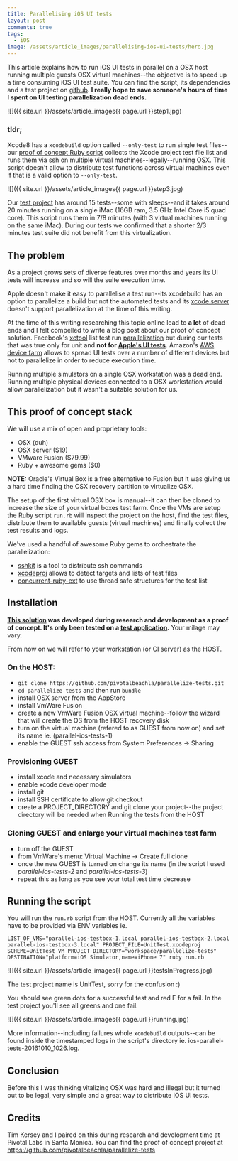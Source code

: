 ```yaml
---
title: Parallelising iOS UI tests
layout: post
comments: true
tags:
  - iOS
image: /assets/article_images/parallelising-ios-ui-tests/hero.jpg
---
```


This article explains how to run iOS UI tests in parallel on a OSX host running multiple guests OSX virtual machines--the objective is to speed up a time consuming iOS UI test suite. You can find the script, its dependencies and a test project on [github](https://github.com/pivotalbeachla/parallelize-tests). **I really hope to save someone's hours of time I spent on UI testing parallelization dead ends.**

![]({{ site.url }}/assets/article_images{{ page.url }}step1.jpg)

### tldr;

Xcode8 has a `xcodebuild` option called `--only-test` to run single test files--our [proof of concept Ruby script](https://github.com/pivotalbeachla/parallelize-tests/blob/master/run.rb) collects the Xcode project test file list and runs them via ssh on multiple virtual machines--legally--running OSX. This script doesn't allow to distribute test functions across virtual machines even if that is a valid option to `--only-test`.

![]({{ site.url }}/assets/article_images{{ page.url }}step3.jpg)

Our [test project](https://github.com/pivotalbeachla/parallelize-tests) has around 15 tests--some with sleeps--and it takes around 20 minutes running on a single iMac (16GB ram, 3.5 GHz Intel Core i5 quad core). This script runs them in 7/8 minutes (with 3 virtual machines running on the same iMac). During our tests we confirmed that a shorter 2/3 minutes test suite did not benefit from this virtualization.

## The problem

As a project grows sets of diverse features over months and years its UI tests will increase and so will the suite execution time.

Apple doesn't make it easy to parallelise a test run--its xcodebuild has an option to parallelize a build but not the automated tests and its [xcode server](https://developer.apple.com/library/content/documentation/IDEs/Conceptual/xcode_guide-continuous_integration/) doesn't support parallelization at the time of this writing.

At the time of this writing researching this topic online lead to **a lot** of dead ends and I felt compelled to write a blog post about our proof of concept solution. Facebook's [xctool](https://github.com/facebook/xctool) list test run [parallelization](https://github.com/facebook/xctool#parallelizing-test-runs) but during our tests that was true only for unit and **not for [Apple's UI tests](https://github.com/facebook/xctool#parallelizing-test-runs)**. Amazon's [AWS device farm](https://aws.amazon.com/device-farm/) allows to spread UI tests over a number of different devices but not to parallelize in order to reduce execution time.

Running multiple simulators on a single OSX workstation was a dead end. Running multiple physical devices connected to a OSX workstation would allow parallelization but it wasn't a suitable solution for us.

## This proof of concept stack
 
We will use a mix of open and proprietary tools:

* OSX (duh)
* OSX server ($19)
* VMware Fusion ($79.99)
* Ruby + awesome gems ($0)

**NOTE:** Oracle's Virtual Box is a free alternative to Fusion but it was giving us a hard time finding the OSX recovery partition to virtualize OSX.

The setup of the first virtual OSX box is manual--it can then be cloned to increase the size of your virtual boxes test farm. Once the VMs are setup the Ruby script `run.rb` will inspect the project on the host, find the test files, distribute them to available guests (virtual machines) and finally collect the test results and logs.

We've used a handful of awesome Ruby gems to orchestrate the parallelization:

* [sshkit](https://github.com/capistrano/sshkit) is a tool to distribute ssh commands
* [xcodeproj](https://github.com/CocoaPods/Xcodeproj) allows to detect targets and lists of test files
* [concurrent-ruby-ext](https://github.com/ruby-concurrency/concurrent-ruby) to use thread safe structures for the test list

## Installation

**[This solution](https://github.com/pivotalbeachla/parallelize-tests/) was developed during research and development as a proof of concept. It's only been tested on a [test application](https://github.com/pivotalbeachla/parallelize-tests).** Your milage may vary.

From now on we will refer to your workstation (or CI server) as the HOST.

### On the HOST:

* `git clone https://github.com/pivotalbeachla/parallelize-tests.git`
* `cd parallelize-tests` and then run `bundle`
* install OSX server from the AppStore
* install VmWare Fusion
* create a new VmWare Fusion OSX virtual machine--follow the wizard that will create the OS from the HOST recovery disk
* turn on the virtual machine (refered to as GUEST from now on) and set its name ie. (parallel-ios-tests-1)
* enable the GUEST ssh access from System Preferences -> Sharing

### Provisioning GUEST

* install xcode and necessary simulators
* enable xcode developer mode
* install git
* install SSH certificate to allow git checkout
* create a PROJECT_DIRECTORY and git clone your project--the project directory will be needed when Running the tests from the HOST

### Cloning GUEST and enlarge your virtual machines test farm
 
* turn off the GUEST
* from VmWare's menu: Virtual Machine -> Create full clone
* once the new GUEST is turned on change its name (in the script I used *parallel-ios-tests-2* and *parallel-ios-tests-3*)
* repeat this as long as you see your total test time decrease


## Running the script

You will run the `run.rb` script from the HOST. Currently all the variables have to be provided via ENV variables ie.

```
LIST_OF_VMS="parallel-ios-testbox-1.local parallel-ios-testbox-2.local parallel-ios-testbox-3.local" PROJECT_FILE=UnitTest.xcodeproj SCHEME=UnitTest VM_PROJECT_DIRECTORY="workspace/parallelize-tests" DESTINATION="platform=iOS Simulator,name=iPhone 7" ruby run.rb
```

![]({{ site.url }}/assets/article_images{{ page.url }}testsInProgress.jpg)

The test project name is UnitTest, sorry for the confusion :)

You should see green dots for a successful test and red F for a fail. In the test project you'll see all greens and one fail:

![]({{ site.url }}/assets/article_images{{ page.url }}running.jpg)

More information--including failures whole `xcodebuild` outputs--can be found inside the timestamped logs in the script's directory ie. ios-parallel-tests-20161010_1026.log.


## Conclusion

Before this I was thinking vitalizing OSX was hard and illegal but it turned out to be legal, very simple and a great way to distribute iOS UI tests.


## Credits

Tim Kersey and I paired on this during research and development time at Pivotal Labs in Santa Monica. You can find the proof of concept project at https://github.com/pivotalbeachla/parallelize-tests
